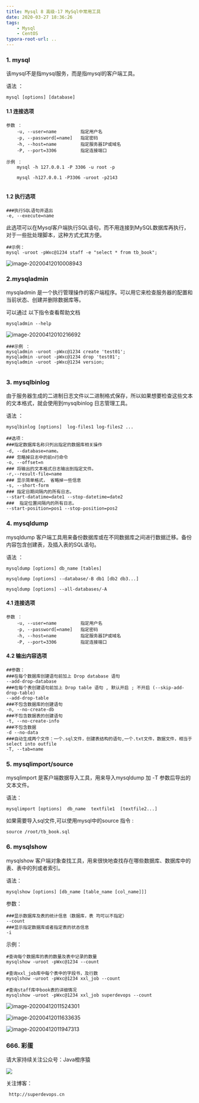 ```yaml
---
title: Mysql 8 高级-17 MySql中常用工具
date: 2020-03-27 18:36:26
tags: 
    - Mysql
    - CentOS
typora-root-url: ..
---
```


### 1. mysql

该mysql不是指mysql服务，而是指mysql的客户端工具。

语法 ：

```
mysql [options] [database]
```

#### 1.1 连接选项

```mysql
参数 ： 
	-u, --user=name			指定用户名
	-p, --password[=name]	指定密码
	-h, --host=name			指定服务器IP或域名
	-P, --port=3306		    指定连接端口

示例 ：
	mysql -h 127.0.0.1 -P 3306 -u root -p
	
	mysql -h127.0.0.1 -P3306 -uroot -p2143
	
```

#### 1.2 执行选项

```mysql
###执行SQL语句并退出
-e, --execute=name		
```

此选项可以在Mysql客户端执行SQL语句，而不用连接到MySQL数据库再执行，对于一些批处理脚本，这种方式尤其方便。

```mysql
##示例：
mysql -uroot -pWxc@1234 staff -e "select * from tb_book";
```

![image-20200412010008943](/image/mysql/image-20200412010008943.png) 



### 2.mysqladmin

mysqladmin 是一个执行管理操作的客户端程序。可以用它来检查服务器的配置和当前状态、创建并删除数据库等。

可以通过 以下指令查看帮助文档

```mysql
mysqladmin --help
```



 

![image-20200412010216692](/image/mysql/image-20200412010216692.png) 

```mysql
###示例 ：
mysqladmin -uroot -pWxc@1234 create 'test01';  
mysqladmin -uroot -pWxc@1234 drop 'test01';
mysqladmin -uroot -pWxc@1234 version;
	
```



### 3. mysqlbinlog

由于服务器生成的二进制日志文件以二进制格式保存，所以如果想要检查这些文本的文本格式，就会使用到mysqlbinlog 日志管理工具。

语法 ：

```mysql
mysqlbinlog [options]  log-files1 log-files2 ...

##选项：
###指定数据库名称只列出指定的数据库相关操作
-d, --database=name。
### 忽略掉日志中的前n行命令
-o, --offset=n
### 将输出的文本格式日志输出到指定文件。
-r,--result-file=name
### 显示简单格式， 省略掉一些信息
-s, --short-form 
### 指定日期间隔内的所有日志。
--start-datatime=date1 --stop-datetime=date2
###  指定位置间隔内的所有日志。
--start-position=pos1 --stop-position=pos2 
```



### 4. mysqldump

mysqldump 客户端工具用来备份数据库或在不同数据库之间进行数据迁移。备份内容包含创建表，及插入表的SQL语句。

语法 ：

```mysql
mysqldump [options] db_name [tables]

mysqldump [options] --database/-B db1 [db2 db3...]

mysqldump [options] --all-databases/-A
```

#### 4.1 连接选项

```mysql
参数 ： 
	-u, --user=name			指定用户名
	-p, --password[=name]	指定密码
	-h, --host=name			指定服务器IP或域名
	-P, --port=3306			指定连接端口
```



#### 4.2 输出内容选项

```mysql
##参数：
###在每个数据库创建语句前加上 Drop database 语句
--add-drop-database		
###在每个表创建语句前加上 Drop table 语句 , 默认开启 ; 不开启 (--skip-add-drop-table)
--add-drop-table
###不包含数据库的创建语句
-n, --no-create-db		
###不包含数据表的创建语句
-t, --no-create-info
###不包含数据
-d --no-data	
###自动生成两个文件：一个.sql文件，创建表结构的语句,一个.txt文件，数据文件，相当于select into outfile  
-T, --tab=name
```



### 5. mysqlimport/source

mysqlimport 是客户端数据导入工具，用来导入mysqldump 加 -T 参数后导出的文本文件。

语法：

```mysql
mysqlimport [options]  db_name  textfile1  [textfile2...]
```

如果需要导入sql文件,可以使用mysql中的source 指令 : 

```
source /root/tb_book.sql
```



### 6. mysqlshow

mysqlshow 客户端对象查找工具，用来很快地查找存在哪些数据库、数据库中的表、表中的列或者索引。

语法：

```mysql
mysqlshow [options] [db_name [table_name [col_name]]]
```

参数：

```mysql
###显示数据库及表的统计信息（数据库，表 均可以不指定）
--count		
###显示指定数据库或者指定表的状态信息
-i			
```

示例：

```mysql
#查询每个数据库的表的数量及表中记录的数量
mysqlshow -uroot -pWxc@1234 --count

#查询xxl_job库中每个表中的字段书，及行数
mysqlshow -uroot -pWxc@1234 xxl_job --count

#查询staff库中book表的详细情况
mysqlshow -uroot -pWxc@1234 xxl_job superdevops --count

```

![image-20200412011524301](/image/mysql/image-20200412011443572.png)

![image-20200412011633635](/image/mysql/image-20200412011633635.png)

![image-20200412011947313](/C:/Users/love/AppData/Roaming/Typora/typora-user-images/image-20200412011947313.png)

### 666. 彩蛋

请大家持续关注公众号：Java橙序猿

 ![](/image/common/superdevops.jpg) 





关注博客：

```
 http://superdevops.cn
```



